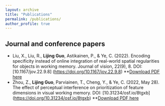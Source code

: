 ```yaml
---
layout: archive
title: "Publications"
permalink: /publications/
author_profile: true
---
```



Journal and conference papers
------

* Liu, X., Liu, R., **Lijing Guo**, Astikainen, P., & Ye, C. (2022). Encoding specificity instead of online integration of real-world spatial regularities for objects in working memory. Journal of vision, 22(9), 8. DOI: [10.1167/jov.22.9.8] (https://doi.org/10.1167/jov.22.9.8)
**[Download PDF here](http://LijingGu0.github.io/files/paper1.pdf)
* Zhou, Z., **Lijing Guo**, Parviainen, T., Cheng, Y., & Ye, C. (2022, May 28). The effect of perceptual interference on prioritization of feature dimensions in visual working memory. DOI: [10.31234/osf.io/8tgxb] (https://doi.org/10.31234/osf.io/8tgxb)
**[Download PDF here](http://LijingGu0.github.io/files/paper2.pdf)
